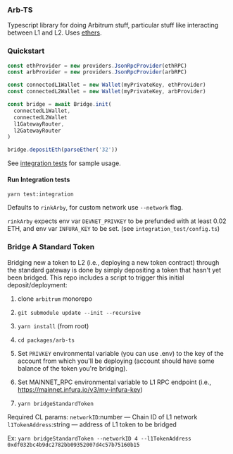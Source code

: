 ### Arb-TS

Typescript library for doing Arbitrum stuff, particular stuff like interacting between L1 and L2. Uses [ethers](https://docs.ethers.io/v5/single-page/).

### Quickstart

```ts
const ethProvider = new providers.JsonRpcProvider(ethRPC)
const arbProvider = new providers.JsonRpcProvider(arbRPC)

const connectedL1Wallet = new Wallet(myPrivateKey, ethProvider)
const connectedL2Wallet = new Wallet(myPrivateKey, arbProvider)

const bridge = await Bridge.init(
  connectedL1Wallet,
  connectedL2Wallet
  l1GatewayRouter,
  l2GatewayRouter
)

bridge.depositEth(parseEther('32'))
```

See [integration tests](https://github.com/OffchainLabs/arbitrum/blob/develop/packages/arb-ts/integration_test/arb-bridge.test.ts) for sample usage.

#### Run Integration tests

`yarn test:integration`

Defaults to `rinkArby`, for custom network use `--network` flag.

`rinkArby` expects env var `DEVNET_PRIVKEY` to be prefunded with at least 0.02 ETH, and env var `INFURA_KEY` to be set.
(see `integration_test/config.ts`)

### Bridge A Standard Token

Bridging new a token to L2 (i.e., deploying a new token contract) through the standard gateway is done by simply depositing a token that hasn't yet been bridged. This repo includes a script to trigger this initial deposit/deployment:

1. clone `arbitrum` monorepo

1. `git submodule update --init --recursive`

1. `yarn install` (from root)

1. `cd packages/arb-ts`

1. Set `PRIVKEY` environmental variable (you can use .env) to the key of the account from which you'll be deploying (account should have some balance of the token you're bridging).

1. Set MAINNET_RPC environmental variable to L1 RPC endpoint (i.e., https://mainnet.infura.io/v3/my-infura-key)

1. `yarn bridgeStandardToken`

Required CL params:
`networkID`:number — Chain ID of L1 network
`l1TokenAddress`:string — address of L1 token to be bridged

Ex:
`yarn bridgeStandardToken --networkID 4 --l1TokenAddress 0xdf032bc4b9dc2782bb09352007d4c57b75160b15`

